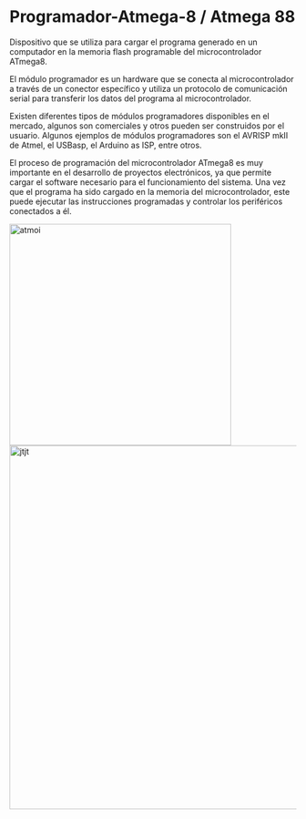 # Programador-Atmega-8 / Atmega 88
Dispositivo que se utiliza para cargar el programa generado en un computador en la memoria flash programable del microcontrolador ATmega8.

El módulo programador es un hardware que se conecta al microcontrolador a través de un conector específico y utiliza un protocolo de 
comunicación serial para transferir los datos del programa al microcontrolador.

Existen diferentes tipos de módulos programadores disponibles en el mercado, algunos son comerciales y otros pueden ser construidos por el usuario. 
Algunos ejemplos de módulos programadores son el AVRISP mkII de Atmel, el USBasp, el Arduino as ISP, entre otros.

El proceso de programación del microcontrolador ATmega8 es muy importante en el desarrollo de proyectos electrónicos, 
ya que permite cargar el software necesario para el funcionamiento del sistema. Una vez que el programa ha sido cargado en la memoria del 
microcontrolador, este puede ejecutar las instrucciones programadas y controlar los periféricos conectados a él.


<img width="389" alt="atmoi" src="https://user-images.githubusercontent.com/88397949/234058516-aaa5a183-bd50-42ba-8fb6-097d3234d584.png">

<img width="639" alt="jtjt" src="https://user-images.githubusercontent.com/88397949/234058576-88168973-6443-47b6-8d1d-95e8c4d62cb1.png">

